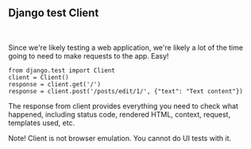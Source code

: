 ## Django test Client

<br>

Since we're likely testing a web application, we're likely a lot of the time going to need to make requests to the app. Easy!

    from django.test import Client
    client = Client()
    response = client.get('/')
    response = client.post('/posts/edit/1/', {"text": "Text content"})

The response from client provides everything you need to check what happened, including status code, rendered HTML, context, request, templates used, etc.

Note! Client is not browser emulation. You cannot do UI tests with it.
